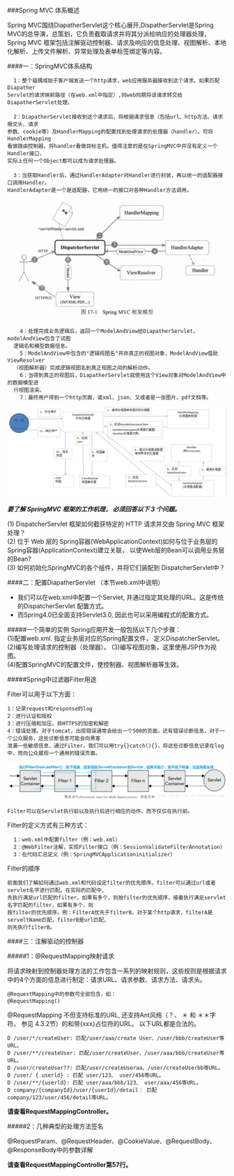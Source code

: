 ###Spring MVC 体系概述  

  Spring MVC围绕DiapatherServlet这个核心展开,DispatherServlet是Spring MVC的总导演，总策划，它负责截取请求并将其分派给响应的处理器处理，Spring MVC 框架包括注解驱动控制器、请求及响应的信息处理、视图解析、本地化解析、上传文件解析、异常处理及表单标签绑定等内容。

####一：SpringMVC体系结构  

      1：整个福偶成始于客户端发送一个http请求，web应用服务器接收到这个请求。如果匹配Diapather
    Servlet的请求映射路径（在web.xml中指定）,则web同期将该请求转交给DiapatherServlet处理。  
    
      2：DiapatherServlet接收到这个请求后，将根据请求信息（包括url、http方法、请求报文头、请求
    参数、cookie等）及HandlerMapping的配置找到处理请求的处理器（handler）。可将HandlerMapping  
    看做路由控制器，将handler看做目标主机。值得注意的是在SpringMVC中并没有定义一个Handler接口，  
    实际上任何一个Object都可以成为请求处理器。 
    
      3：当获取Handler后，通过HandlerAdapter对Handler进行封装，再以统一的适配器接口调用Handler。  
    HandlerAdapter是一个是适配器，它用统一的接口对各种Handler方法调用。 
    
![avatar](./src/main/webapp/static/pic/1.png)
      
        4：处理完成业务逻辑后，返回一个ModelAndView给DiapatherServlet，modelAndView包含了试图
      逻辑名和模型数据信息。 
        5：ModelAndView中包含的"逻辑视图名"并非真正的视图对象，ModelAndView借助ViewResolver  
      （视图解析器）完成逻辑视图名到真正视图之间的解析动作。  
        6：当得到真正的视图后，DiapatherServlet就使用这个View对象对ModelAndView中的数据模型进  
      行视图渲染。  
        7：最终用户得到一个http页面，或xml、json、又或者是一张图片、pdf文档等。
   
![avatar](./src/main/webapp/static/pic/2.png)

***要了解 SpringMVC 框架的工作机理， 必须回答以下 3 个问题。***  

(1) DispatcherServlet 框架如何截获特定的 HTTP 请求并交由 Spring MVC 框架处理？  
(2) 位于 Web 层的 Spring容器(WebApplicationContext)如何与位于业务层的 Spring容器(ApplicationContext)建立关联， 以使Web层的Bean可以调用业务层的Bean?  
(3) 如何初始化SpringMVC的各个组件，并将它们装配到 DispatcherServlet中？

####二：配置DiapatherServlet  （本节web.xml中说明） 

*  我们可以在web.xml中配置一个Servlet, 并通过<servlet-mapping>指定其处理的URL。这是传统的DispatcherServlet 配置方式。  
*  而Spring4.0已全面支持Servlet3.0, 因此也可以采用编程式的配置方式。

#####一个简单的实例
    Spring应用开发一般包括以下几个步骤：  
      (1)配置web.xml. 指定业务层对应的Spring配置文件， 定义DispatcherServlet。  
      (2)编写处理请求的控制器（处理器）。
      (3)编写视图对象，这里使用JSP作为视图。  
      (4)配置SpringMVC的配置文件，使控制器、视图解析器等生效。
      
#####Spring中过滤器Filter用途  

Filter可以用于以下方面：  

    1：记录request和response的log  
    2：进行认证和授权  
    3：进行压缩和加压，非HTTPS的加密和解密  
    4：错误处理。对于tomcat，出现错误通常会给出一个500的页面，还有错误诊断信息，对于一个公众服务，这些诊断信息可能会向黑客  
    泄漏一些敏感信息，通过Filter，我们可以用try{}catch(){}，将这些诊断信息记录在log中，而向公众展现一个通用的错误页面。  
![avatar](./src/main/webapp/static/pic/3.png)    
      
    Filter可以在Servlet执行前以及执行后进行相应的动作，而不仅仅在执行前。
  
  Filter的定义方式有三种方式：  
      
      1：web.xml中配置filter（例：web.xml）
      2：@WebFilter注解，实现Filter接口（例：SessionValidateFilterAnnotation）
      3：在代码汇总定义（例：SpringMVCApplicationinitializer）
  
  Filter的顺序  
  
    前面我们了解如何通过web.xml和代码设定filter的优先顺序。filter可以通过url或者servlet名字进行匹配。在实际的匹配中，  
    先执行满足url匹配的filter，如果有多个，则按filter的优先顺序，接着执行满足servlet名字匹配的filter，如果有多个，则  
    按filter的优先顺序。例：FilterA优先于filterB，对于某个http请求，filterA是serveltName匹配，filterB是url匹配，  
    则先执行filterB。
  
####三：注解驱动的控制器  

#####1：@RequestMapping映射请求  

将请求映射到控制器处理方法的工作包含一系列的映射规则，这些规则是根据请求中的4个方面的信息进行制定：请求URL、请求参数、请求方法、请求头。
    
    @RequestMapping中的参数可全部包含，如：
    @RequestMapping()
    
  @RequestMapping 不但支持标准的URL, 还支持Ant风格（？、 ＊ 和 ＊＊字符， 参见 4.3.2节）的和带{xxx}占位符的URL。 以下URL都是合法的。
  
    D /user/*/createUser: 匹配/user/aaa/create User、/user/bbb/createUser等URL。 
    D /user/**/createUser: 匹配/user/createUser、/user/aaa/bbb/createUser等URL。 
    D /user/createUser??: 匹配/user/createUseraa、/user/createUserbb等URL。
    D /user/ { userld} : 匹配 user/123、 user/456等URL。
    D /user/**/{userld}: 匹配 user/aaa/bbb/123、 user/aaa/456等URL。
    D company/{companyId}/user/{userId}/detail： 匹配company/123/user/456/detail等URL。
  
  **请查看RequestMappingController。**
  
#####2：几种典型的处理方法签名 

@RequestParam、@RequestHeader、@CookieValue、@RequestBody、@ResponseBody中的参数详解  
    
  **请查看RequestMappingController第57行。**